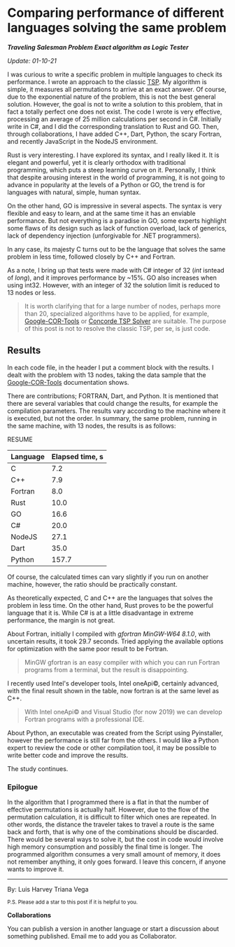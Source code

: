 # Comparing performance of different languages solving the same problem

***Traveling Salesman Problem Exact algorithm as Logic Tester***

*Update: 01-10-21*

I was curious to write a specific problem in multiple languages to check its performance. I wrote an approach to the classic [TSP](https://en.wikipedia.org/wiki/Travelling_salesman_problem). My algorithm is simple, it measures all permutations to arrive at an exact answer. Of course, due to the exponential nature of the problem, this is not the best general solution. However, the goal is not to write a solution to this problem, that in fact a totally perfect one does not exist. The code I wrote is very effective, processing an average of 25 million calculations per second in C#. Initially write in C#, and I did the corresponding translation to Rust and GO. Then, through collaborations, I have added C++, Dart, Python, the scary Fortran, and recently JavaScript in the NodeJS environment.

Rust is very interesting. I have explored its syntax, and I really liked it. It is elegant and powerful, yet it is clearly orthodox with traditional programming, which puts a steep learning curve on it. Personally, I think that despite arousing interest in the world of programming, it is not going to advance in popularity at the levels of a Python or GO, the trend is for languages with natural, simple, human syntax.

On the other hand, GO is impressive in several aspects. The syntax is very flexible and easy to learn, and at the same time it has an enviable performance. But not everything is a paradise in GO, some experts highlight some flaws of its design such as lack of function overload, lack of generics, lack of dependency injection (unforgivable for .NET programmers).

In any case, its majesty C turns out to be the language that solves the same problem in less time, followed closely by C++ and Fortran. 

As a note, I bring up that tests were made with C# integer of 32 (*int* isntead of *long*), and it improves performance by ~15%. GO also increases when using int32. However, with an integer of 32 the solution limit is reduced to 13 nodes or less. 

> It is worth clarifying that for a large number of nodes, perhaps more than 20, specialized algorithms have to be applied, for example, [Google-COR-Tools](https://developers.google.com/optimization/routing/tsp) or [Concorde TSP Solver](https://www.math.uwaterloo.ca/tsp/concorde.html) are suitable. The purpose of this post is not to resolve the classic TSP, per se, is just code.

## Results

In each code file, in the header I put a comment block with the results. I dealt with the problem with 13 nodes, taking the data sample that the [Google-COR-Tools](https://developers.google.com/optimization/routing/tsp) documentation shows.

There are contributions; FORTRAN, Dart, and Python. It is mentioned that there are several variables that could change the results, for example the compilation parameters. The results vary according to the machine where it is executed, but not the order. In summary, the same problem, running in the same machine, with 13 nodes, the results is as follows:

RESUME                         

| Language     | Elapsed time, s |
| ------------ | --------------- |
| C            | 7.2             |
| C++          | 7.9             |
| Fortran      | 8.0             |
| Rust         | 10.0            |
| GO           | 16.6            |
| C#           | 20.0            |
| NodeJS       | 27.1            |
| Dart         | 35.0            |
| Python       | 157.7           |

Of course, the calculated times can vary slightly if you run on another machine, however, the ratio should be practically constant.

As theoretically expected, C and C++ are the languages that solves the problem in less time. On the other hand, Rust proves to be the powerful language that it is. While C# is at a little disadvantage in extreme performance, the margin is not great.  

About Fortran, initially I compiled with *gfortran MinGW-W64 8.1.0*, with uncertain results, it took 29.7 seconds. Tried applying the available options for optimization with the same poor result to be Fortran.

> MinGW gfortran is an easy compiler with which you can run Fortran programs from a terminal, but the result is disappointing.

I recently used Intel's developer tools, Intel oneApi©, certainly advanced, with the final result shown in the table, now fortran is at the same level as C++.

> With Intel oneApi© and Visual Studio (for now 2019) we can develop Fortran programs with a professional IDE.

About Python, an executable was created from the Script using Pyinstaller, however the performance is still far from the others. I would like a Python expert to review the code or other compilation tool, it may be possible to write better code and improve the results.

The study continues.

### Epilogue

In the algorithm that I programmed there is a flat in that the number of effective permutations is actually half. However, due to the flow of the permutation calculation, it is difficult to filter which ones are repeated. In other words, the distance the traveler takes to travel a route is the same back and forth, that is why one of the combinations should be discarded. There would be several ways to solve it, but the cost in code would involve high memory consumption and possibly the final time is longer. The programmed algorithm consumes a very small amount of memory, it does not remember anything, it only goes forward. I leave this concern, if anyone wants to improve it.

---

By: Luis Harvey Triana Vega

<small>P.S. Please add a star to this post if it is helpful to you.</small>

**Collaborations**

You can publish a version in another language or start a discussion about something published. Email me to add you as Collaborator. 
